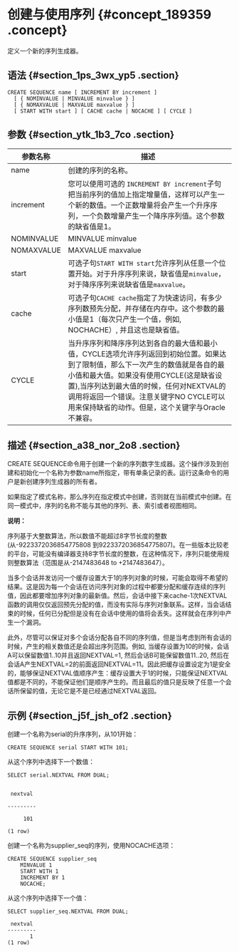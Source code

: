# 创建与使用序列 {#concept_189359 .concept}

定义一个新的序列生成器。

## 语法 {#section_1ps_3wx_yp5 .section}

``` {#codeblock_8vp_u4g_kc8}
CREATE SEQUENCE name [ INCREMENT BY increment ]
  [ { NOMINVALUE | MINVALUE minvalue } ]
  [ { NOMAXVALUE | MAXVALUE maxvalue } ]
  [ START WITH start ] [ CACHE cache | NOCACHE ] [ CYCLE ]
```

## 参数 {#section_ytk_1b3_7co .section}

|参数名称|描述|
|----|--|
|name|创建的序列的名称。|
|increment|您可以使用可选的 `INCREMENT BY increment`子句把当前序列的值加上指定增量值，这样可以产生一个新的数值。一个正数增量将会产生一个升序序列，一个负数增量产生一个降序序列值。这个参数的缺省值是1。|
|NOMINVALUE | MINVALUE minvalue|可选子句`MINVALUE minvalue`决定一个序列可以产生的最小值。如果没有使用这个子句，将使用缺省值。1和-2 63 -1分别是升序和降序序列的缺省值。需要注意的是可以使用关键字`NOMINVALUE`把序列可产生的最小值设定回缺省值。|
|NOMAXVALUE | MAXVALUE maxvalue|可选子句`MAXVALUE maxvalue`决定一个序列可以产生的最大值。如果没有使用这个子句，将使用缺省值。2 63 -1和1分别是升序和降序序列的缺省值。需要注意的是可以使用关键字`NOMAXVALUE`把序列可产生的最大值设定回缺省值。|
|start|可选子句`START WITH start`允许序列从任意一个位置开始。对于升序序列来说，缺省值是`minvalue`，对于降序序列来说缺省值是`maxvalue`。|
|cache|可选子句`CACHE cache`指定了为快速访问，有多少序列数预先分配，并存储在内存中。这个参数的最小值是1（每次只产生一个值，例如, NOCHACHE）, 并且这也是缺省值。|
|CYCLE|当升序序列和降序序列达到各自的最大值和最小值，CYCLE选项允许序列返回到初始位置。如果达到了限制值，那么下一次产生的数值就是各自的最小值和最大值。如果没有使用CYCLE\(这是缺省设置\),当序列达到最大值的时候，任何对NEXTVAL的调用将返回一个错误。注意关键字NO CYCLE可以用来保持缺省的动作。但是，这个关键字与Oracle不兼容。|

## 描述 {#section_a38_nor_2o8 .section}

CREATE SEQUENCE命令用于创建一个新的序列数字生成器。这个操作涉及到创建和初始化一个名称为参数name所指定，带有单条记录的表。运行这条命令的用户是新创建序列生成器的所有者。

如果指定了模式名称，那么序列在指定模式中创建，否则就在当前模式中创建。在同一模式中，序列的名称不能与其他的序列、表、索引或者视图相同。

**说明：** 

序列基于大整数算法，所以数值不能超过8字节长度的整数\(从-9223372036854775808 到9223372036854775807\)。在一些版本比较老的平台，可能没有编译器支持8字节长度的整数，在这种情况下，序列只能使用规则整数算法（范围是从-2147483648 to +2147483647）。

当多个会话并发访问一个缓存设置大于1的序列对象的时候，可能会取得不希望的结果。这是因为每一个会话在访问序列对象的过程中都要分配和缓存连续的序列值，因此都要增加序列对象的最新值。然后，会话中接下来cache-1次NEXTVAL函数的调用仅仅返回预先分配的值，而没有实际与序列对象联系。这样，当会话结束的时候，任何已分配但是没有在会话中使用的值将会丢失。这样就会在序列中产生一个漏洞。

此外，尽管可以保证对多个会话分配各自不同的序列值，但是当考虑到所有会话的时候，产生的相关数值还是会超出序列范围。例如, 当缓存设置为10的时候，会话A可以保留数值1..10并且返回NEXTVAL=1, 然后会话B可能保留数值11..20, 然后在会话A产生NEXTVAL=2的前面返回NEXTVAL=11。因此把缓存设置设定为1是安全的，能够保证NEXTVAL值顺序产生：缓存设置大于1的时候，只能保证NEXTVAL值都是不同的，不能保证他们是顺序产生的。而且最后的值只是反映了任意一个会话所保留的值，无论它是不是已经通过NEXTVAL返回。

## 示例 {#section_j5f_jsh_of2 .section}

创建一个名称为serial的升序序列，从101开始：

``` {#codeblock_gdm_1w3_hxt}
CREATE SEQUENCE serial START WITH 101;
```

从这个序列中选择下一个数值：

``` {#codeblock_26d_lsp_nhz}
SELECT serial.NEXTVAL FROM DUAL;


 nextval

---------

     101

(1 row)            
```

创建一个名称为supplier\_seq的序列，使用NOCACHE选项：

``` {#codeblock_4pc_o4i_9rt}
CREATE SEQUENCE supplier_seq
    MINVALUE 1
    START WITH 1
    INCREMENT BY 1
    NOCACHE;
```

从这个序列中选择下一个值：

``` {#codeblock_y1s_r03_zue}
SELECT supplier_seq.NEXTVAL FROM DUAL;

 nextval
---------
       1
(1 row)        
```

